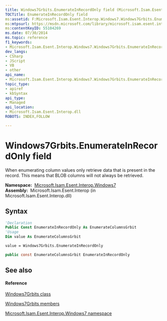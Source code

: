 ```yaml
---
title: Windows7Grbits.EnumerateInRecordOnly field (Microsoft.Isam.Esent.Interop.Windows7)
TOCTitle: EnumerateInRecordOnly field
ms:assetid: F:Microsoft.Isam.Esent.Interop.Windows7.Windows7Grbits.EnumerateInRecordOnly
ms:mtpsurl: https://msdn.microsoft.com/library/microsoft.isam.esent.interop.windows7.windows7grbits.enumerateinrecordonly(v=EXCHG.10)
ms:contentKeyID: 55104269
ms.date: 07/30/2014
ms.topic: reference
f1_keywords:
- Microsoft.Isam.Esent.Interop.Windows7.Windows7Grbits.EnumerateInRecordOnly
dev_langs:
- CSharp
- JScript
- VB
- other
api_name: 
- Microsoft.Isam.Esent.Interop.Windows7.Windows7Grbits.EnumerateInRecordOnly
topic_type: 
- apiref
- kbSyntax
api_type: 
- Managed
api_location: 
- Microsoft.Isam.Esent.Interop.dll
ROBOTS: INDEX,FOLLOW

---
```


# Windows7Grbits.EnumerateInRecordOnly field

When enumerating column values only retrieve data that is present in the record. This means that BLOB columns will not always be retrieved.

**Namespace:**  [Microsoft.Isam.Esent.Interop.Windows7](hh577573\(v=exchg.10\).md)  
**Assembly:**  Microsoft.Isam.Esent.Interop (in Microsoft.Isam.Esent.Interop.dll)

## Syntax

``` vb
'Declaration
Public Const EnumerateInRecordOnly As EnumerateColumnsGrbit
'Usage
Dim value As EnumerateColumnsGrbit

value = Windows7Grbits.EnumerateInRecordOnly
```

``` csharp
public const EnumerateColumnsGrbit EnumerateInRecordOnly
```

## See also

#### Reference

[Windows7Grbits class](dn335303\(v=exchg.10\).md)

[Windows7Grbits members](dn335418\(v=exchg.10\).md)

[Microsoft.Isam.Esent.Interop.Windows7 namespace](hh577573\(v=exchg.10\).md)

